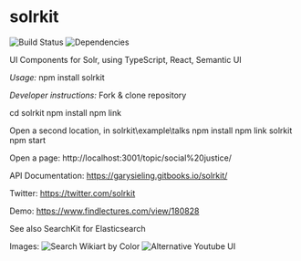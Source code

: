 # solrkit
![Build Status](https://travis-ci.org/garysieling/solrkit.svg?branch=master)
![Dependencies](https://david-dm.org/garysieling/solrkit/status.svg)

UI Components for Solr, using TypeScript, React, Semantic UI

*Usage:*
npm install solrkit

*Developer instructions:*
Fork & clone repository

cd solrkit
npm install
npm link

Open a second location, in solrkit\example\talks
npm install
npm link solrkit
npm start

Open a page:
http://localhost:3001/topic/social%20justice/

API Documentation:
https://garysieling.gitbooks.io/solrkit/

Twitter:
https://twitter.com/solrkit

Demo: https://www.findlectures.com/view/180828

See also SearchKit for Elasticsearch

Images:
![Search Wikiart by Color](https://raw.githubusercontent.com/garysieling/solrkit/master/example/images/wikiart1.jpg)
![Alternative Youtube UI](https://raw.githubusercontent.com/garysieling/solrkit/master/example/images/talks-grid.png)

